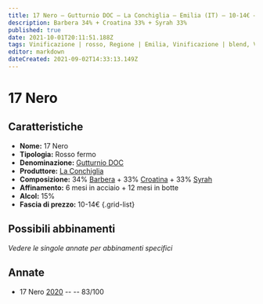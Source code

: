 ```yaml
---
title: 17 Nero – Gutturnio DOC – La Conchiglia – Emilia (IT) – 10-14€ – 2★
description: Barbera 34% + Croatina 33% + Syrah 33% 
published: true
date: 2021-10-01T20:11:51.188Z
tags: Vinificazione | rosso, Regione | Emilia, Vinificazione | blend, Vinificazione | fermo, Valutazioni | 2 stelle, Vitigni | Barbera, Vitigni | Croatina, Vitigni | Syrah, Prezzi | 10-14€ 
editor: markdown
dateCreated: 2021-09-02T14:33:13.149Z
---
```


# 17 Nero 

## Caratteristiche
- **Nome:** 17 Nero 
- **Tipologia:** Rosso fermo
- **Denominazione:** [Gutturnio DOC](/denominazioni/Italia/Emilia/DOC-Gutturnio)
- **Produttore:** [La Conchiglia](/produttori/Italia/Emilia/La-Conchiglia) 
- **Composizione:** 34% [Barbera](/vitigni/Italia/bacca-nera/barbera) + 33% [Croatina](/vitigni/Italia/bacca-nera/croatina) + 33% [Syrah](/vitigni/Francia/bacca-nera/syrah)
- **Affinamento:** 6 mesi in acciaio + 12 mesi in botte 
- **Alcol:** 15%
- **Fascia di prezzo:** 10-14€
{.grid-list}

## Possibili abbinamenti
*Vedere le singole annate per abbinamenti specifici*


## Annate
- 17 Nero [2020](/vini/Italia/Emilia/La-Conchiglia/17-Nero/2020) -- <span class="star-2"></span> -- 83/100
